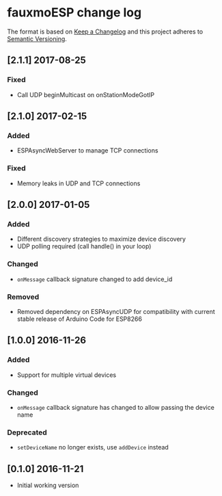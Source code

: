 # fauxmoESP change log

The format is based on [Keep a Changelog](http://keepachangelog.com/)
and this project adheres to [Semantic Versioning](http://semver.org/).

## [2.1.1] 2017-08-25
### Fixed
- Call UDP beginMulticast on onStationModeGotIP

## [2.1.0] 2017-02-15
### Added
- ESPAsyncWebServer to manage TCP connections

### Fixed
- Memory leaks in UDP and TCP connections

## [2.0.0] 2017-01-05
### Added
- Different discovery strategies to maximize device discovery
- UDP polling required (call handle() in your loop)

### Changed
- ```onMessage``` callback signature changed to add device_id

### Removed
- Removed dependency on ESPAsyncUDP for compatibility with current stable release of Arduino Code for ESP8266

## [1.0.0] 2016-11-26
### Added
- Support for multiple virtual devices

### Changed
- ```onMessage``` callback signature has changed to allow passing the device name

### Deprecated
- ```setDeviceName``` no longer exists, use ```addDevice``` instead

## [0.1.0] 2016-11-21
- Initial working version
